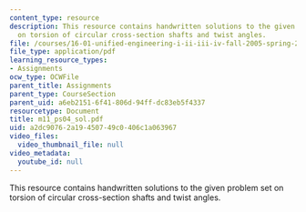 ```yaml
---
content_type: resource
description: This resource contains handwritten solutions to the given problem set
  on torsion of circular cross-section shafts and twist angles.
file: /courses/16-01-unified-engineering-i-ii-iii-iv-fall-2005-spring-2006/a2dc90762a19450749c0406c1a063967_m11_ps04_sol.pdf
file_type: application/pdf
learning_resource_types:
- Assignments
ocw_type: OCWFile
parent_title: Assignments
parent_type: CourseSection
parent_uid: a6eb2151-6f41-806d-94ff-dc83eb5f4337
resourcetype: Document
title: m11_ps04_sol.pdf
uid: a2dc9076-2a19-4507-49c0-406c1a063967
video_files:
  video_thumbnail_file: null
video_metadata:
  youtube_id: null
---
```

This resource contains handwritten solutions to the given problem set on torsion of circular cross-section shafts and twist angles.
